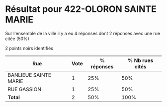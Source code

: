 # Résultat pour 422-OLORON SAINTE MARIE

Sur l'ensemble de la ville il y a eu 4 réponses dont 2 réponses avec une rue citée (50%)

2 points noirs identifiés

| Rue | Vote | % réponses | % Nb rues cités|
|-----|------|------------|----------------|
| BANLIEUE SAINTE MARIE | 1 | 25% | 50%|
| RUE GASSION | 1 | 25% | 50%|
| **Total** | 2 | 50% | 100%|
